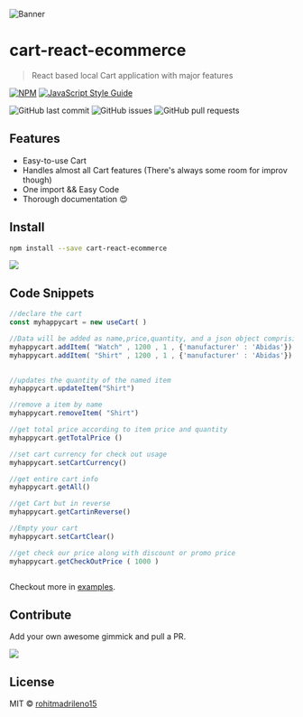 ![Banner](https://res.cloudinary.com/dlxxe3zdi/image/upload/v1626015416/Cart-react_mbeeuw.png)

# cart-react-ecommerce

> React based local Cart application with major features

[![NPM](https://img.shields.io/npm/v/cart-react-ecommerce.svg)](https://www.npmjs.com/package/cart-react-ecommerce) [![JavaScript Style Guide](https://img.shields.io/badge/code_style-standard-brightgreen.svg)](https://standardjs.com)

![GitHub last commit](https://img.shields.io/github/last-commit/rohitmadrileno15/cart-react-ecommerce)
![GitHub issues](https://img.shields.io/github/issues-raw/rohitmadrileno15/cart-react-ecommerce)
![GitHub pull requests](https://img.shields.io/github/issues-pr/rohitmadrileno15/cart-react-ecommerce)


## Features

- Easy-to-use Cart
- Handles almost all Cart features (There's always some room for improv though)
- One import && Easy Code
- Thorough documentation :heart_eyes:


## Install

```bash
npm install --save cart-react-ecommerce
```

![](https://media.giphy.com/media/1BFEEIo4h1BuTH8eqP/giphy.gif)


## Code Snippets

```jsx
//declare the cart
const myhappycart = new useCart( )

//Data will be added as name,price,quantity, and a json object comprising any other info
myhappycart.addItem( "Watch" , 1200 , 1 , {'manufacturer' : 'Abidas'})
myhappycart.addItem( "Shirt" , 1200 , 1 , {'manufacturer' : 'Abidas'})

  
//updates the quantity of the named item
myhappycart.updateItem("Shirt")

//remove a item by name
myhappycart.removeItem( "Shirt")

//get total price according to item price and quantity
myhappycart.getTotalPrice ()

//set cart currency for check out usage
myhappycart.setCartCurrency()

//get entire cart info
myhappycart.getAll()

//get Cart but in reverse
myhappycart.getCartinReverse()

//Empty your cart
myhappycart.setCartClear()

//get check our price along with discount or promo price
myhappycart.getCheckOutPrice ( 1000 )



```
Checkout more in [examples](https://github.com/rohitmadrileno15/cart-react-ecommerce/tree/master/example).

## Contribute

Add your own awesome gimmick and pull a PR.


![](https://media.giphy.com/media/8X2kIbRJZQkdXt46ur/giphy.gif)

## License

MIT © [rohitmadrileno15](https://github.com/rohitmadrileno15)
